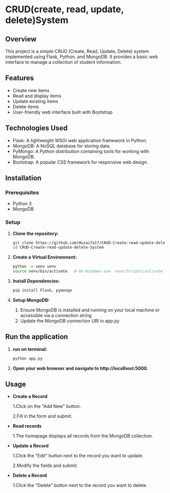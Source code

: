 # CRUD(create, read, update, delete)System

## Overview

This project is a simple CRUD (Create, Read, Update, Delete) system implemented using Flask, Python, and MongoDB. It provides a basic web interface to manage a collection of student information.

## Features

- Create new items
- Read and display items
- Update existing items
- Delete items
- User-friendly web interface built with Bootstrap

## Technologies Used

- Flask: A lightweight WSGI web application framework in Python.
- MongoDB: A NoSQL database for storing data.
- PyMongo: A Python distribution containing tools for working with MongoDB.
- Bootstrap: A popular CSS framework for responsive web design.

## Installation

### Prerequisites

- Python 3
- MongoDB

### Setup

1. **Clone the repository:**
   ```bash
   git clone https://github.com/Huzaifa17/CRUD-Create-read-update-delete-System
   cd CRUD-Create-read-update-delete-System
   
2. **Create a Virtual Environment:**
   ```bash
   python -m venv venv
   source venv/bin/activate   # On Windows use `venv\Scripts\activate`
   
3. **Install Dependencies:**
   ```bash
   pip install Flask, pymongo

4. **Setup MongoDB:**

   1. Ensure MongoDB is installed and running on your local machine or accessible via a connection string
   2. Update the MongoDB connection URI in app.py

## Run the application
1. **run on terminal:**
   ```bash
   python app.py
   
2. **Open your web browser and navigate to http://localhost:5000.**

## Usage
- **Create a Record**

  1.Click on the "Add New" button.
  
  2.Fill in the form and submit.
     
- **Read records**
  
  1.The homepage displays all records from the MongoDB collection.

- **Update a Record**
  
  1.Click the "Edit" button next to the record you want to update.
  
  2.Modify the fields and submit.

- **Delete a Record**
  
  1.Click the "Delete" button next to the record you want to delete.

